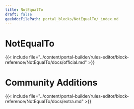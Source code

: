```yaml
---
title: NotEqualTo
draft: false
geekdocFilePath: portal_blocks/NotEqualTo/_index.md
---
```

# NotEqualTo
{{< include file="../content/portal-builder/rules-editor/block-reference/NotEqualTo/docs/official.md" >}}

# Community Additions

{{< include file="../content/portal-builder/rules-editor/block-reference/NotEqualTo/docs/extra.md" >}}